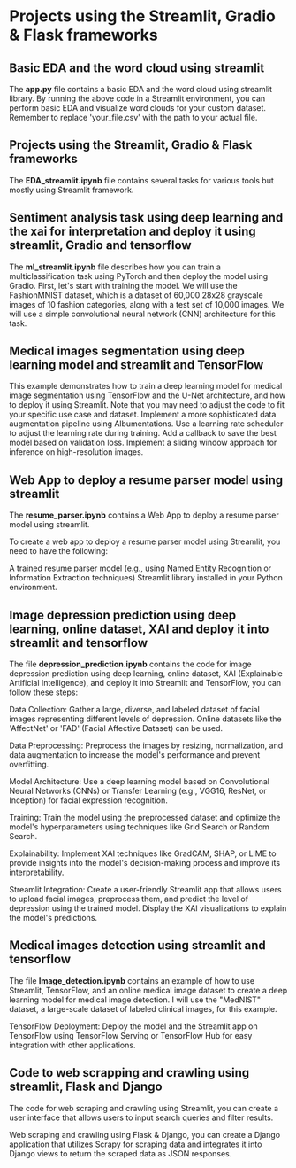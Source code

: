 # Projects using the Streamlit, Gradio & Flask frameworks 

## Basic EDA and the word cloud using streamlit 

The **app.py** file contains a basic EDA and the word cloud using streamlit library.
By running the above code in a Streamlit environment, you can perform basic EDA and visualize word clouds for your custom dataset. Remember to replace 'your_file.csv' with the path to your actual file.


## Projects using the Streamlit, Gradio & Flask frameworks 

The **EDA_streamlit.ipynb** file contains several tasks for various tools but mostly using Streamlit framework.

## Sentiment analysis task using deep learning and the xai for interpretation and deploy it using streamlit, Gradio and tensorflow

The **ml_streamlit.ipynb** file describes how you can train a multiclassification task using PyTorch and then deploy the model using Gradio. First, let's start with training the model. We will use the FashionMNIST dataset, which is a dataset of 60,000 28x28 grayscale images of 10 fashion categories, along with a test set of 10,000 images. We will use a simple convolutional neural network (CNN) architecture for this task. 

## Medical images segmentation using deep learning model and streamlit and TensorFlow

This example demonstrates how to train a deep learning model for medical image segmentation using TensorFlow and the U-Net architecture, and how to deploy it using Streamlit. Note that you may need to adjust the code to fit your specific use case and dataset. Implement a more sophisticated data augmentation pipeline using Albumentations. Use a learning rate scheduler to adjust the learning rate during training. Add a callback to save the best model based on validation loss. Implement a sliding window approach for inference on high-resolution images.

## Web App to deploy a resume parser model using streamlit

The **resume_parser.ipynb** contains a Web App to deploy a resume parser model using streamlit.

To create a web app to deploy a resume parser model using Streamlit, you need to have the following:

A trained resume parser model (e.g., using Named Entity Recognition or Information Extraction techniques)
Streamlit library installed in your Python environment.

## Image depression prediction using deep learning, online dataset, XAI and deploy it into streamlit and tensorflow

The file **depression_prediction.ipynb** contains the code for image depression prediction using deep learning, online dataset, XAI (Explainable Artificial Intelligence), and deploy it into Streamlit and TensorFlow, you can follow these steps:

Data Collection: Gather a large, diverse, and labeled dataset of facial images representing different levels of depression. Online datasets like the 'AffectNet' or 'FAD' (Facial Affective Dataset) can be used.

Data Preprocessing: Preprocess the images by resizing, normalization, and data augmentation to increase the model's performance and prevent overfitting.

Model Architecture: Use a deep learning model based on Convolutional Neural Networks (CNNs) or Transfer Learning (e.g., VGG16, ResNet, or Inception) for facial expression recognition.

Training: Train the model using the preprocessed dataset and optimize the model's hyperparameters using techniques like Grid Search or Random Search.

Explainability: Implement XAI techniques like GradCAM, SHAP, or LIME to provide insights into the model's decision-making process and improve its interpretability.

Streamlit Integration: Create a user-friendly Streamlit app that allows users to upload facial images, preprocess them, and predict the level of depression using the trained model. Display the XAI visualizations to explain the model's predictions.

## Medical images detection using streamlit and tensorflow

The file **Image_detection.ipynb** contains an example of how to use Streamlit, TensorFlow, and an online medical image dataset to create a deep learning model for medical image detection. I will use the "MedNIST" dataset, a large-scale dataset of labeled clinical images, for this example.

TensorFlow Deployment: Deploy the model and the Streamlit app on TensorFlow using TensorFlow Serving or TensorFlow Hub for easy integration with other applications.

## Code to web scrapping and crawling using streamlit, Flask and Django

The code for web scraping and crawling using Streamlit, you can create a user interface that allows users to input search queries and filter results. 

Web scraping and crawling using Flask & Django, you can create a Django application that utilizes Scrapy for scraping data and integrates it into Django views to return the scraped data as JSON responses.
